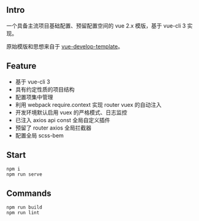 ## Intro

一个具备主流项目基础配置、预留配置空间的 vue 2.x 模版，基于 vue-cli 3 实现。

原始模版和思想来自于 [vue-develop-template](https://github.com/PerseveranceZ/vue-develop-template)。

## Feature

- 基于 vue-cli 3
- 具有约定性质的项目结构
- 配置项集中管理
- 利用 webpack require.context 实现 router vuex 的自动注入
- 开发环境默认启用 vuex 的严格模式、日志监控
- 已注入 axios api const 全局自定义插件
- 预留了 router axios 全局拦截器
- 配置全局 scss-bem

## Start

```
npm i
npm run serve
```

## Commands

```
npm run build
npm run lint
```
